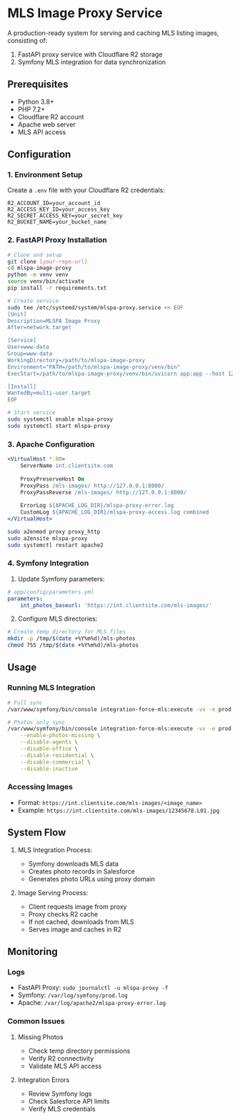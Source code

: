 # MLS Image Proxy Service

A production-ready system for serving and caching MLS listing images, consisting of:
1. FastAPI proxy service with Cloudflare R2 storage
2. Symfony MLS integration for data synchronization

## Prerequisites

- Python 3.8+
- PHP 7.2+
- Cloudflare R2 account
- Apache web server
- MLS API access

## Configuration

### 1. Environment Setup

Create a `.env` file with your Cloudflare R2 credentials:
```
R2_ACCOUNT_ID=your_account_id
R2_ACCESS_KEY_ID=your_access_key
R2_SECRET_ACCESS_KEY=your_secret_key
R2_BUCKET_NAME=your_bucket_name
```

### 2. FastAPI Proxy Installation

```bash
# Clone and setup
git clone [your-repo-url]
cd mlspa-image-proxy
python -m venv venv
source venv/bin/activate
pip install -r requirements.txt

# Create service
sudo tee /etc/systemd/system/mlspa-proxy.service << EOF
[Unit]
Description=MLSPA Image Proxy
After=network.target

[Service]
User=www-data
Group=www-data
WorkingDirectory=/path/to/mlspa-image-proxy
Environment="PATH=/path/to/mlspa-image-proxy/venv/bin"
ExecStart=/path/to/mlspa-image-proxy/venv/bin/uvicorn app:app --host 127.0.0.1 --port 8000

[Install]
WantedBy=multi-user.target
EOF

# Start service
sudo systemctl enable mlspa-proxy
sudo systemctl start mlspa-proxy
```

### 3. Apache Configuration

```apache
<VirtualHost *:80>
    ServerName int.clientsite.com
    
    ProxyPreserveHost On
    ProxyPass /mls-images/ http://127.0.0.1:8000/
    ProxyPassReverse /mls-images/ http://127.0.0.1:8000/
    
    ErrorLog ${APACHE_LOG_DIR}/mlspa-proxy-error.log
    CustomLog ${APACHE_LOG_DIR}/mlspa-proxy-access.log combined
</VirtualHost>
```

```bash
sudo a2enmod proxy proxy_http
sudo a2ensite mlspa-proxy
sudo systemctl restart apache2
```

### 4. Symfony Integration

1. Update Symfony parameters:
```yaml
# app/config/parameters.yml
parameters:
    int_photos_baseurl: 'https://int.clientsite.com/mls-images/'
```

2. Configure MLS directories:
```bash
# Create temp directory for MLS files
mkdir -p /tmp/$(date +%Y%m%d)/mls-photos
chmod 755 /tmp/$(date +%Y%m%d)/mls-photos
```

## Usage

### Running MLS Integration

```bash
# Full sync
/var/www/symfony/bin/console integration-force-mls:execute -vv -e prod

# Photos only sync
/var/www/symfony/bin/console integration-force-mls:execute -vv -e prod \
    --enable-photos-missing \
    --disable-agents \
    --disable-office \
    --disable-residential \
    --disable-commercial \
    --disable-inactive
```

### Accessing Images

- Format: `https://int.clientsite.com/mls-images/<image_name>`
- Example: `https://int.clientsite.com/mls-images/12345678.L01.jpg`

## System Flow

1. MLS Integration Process:
   - Symfony downloads MLS data
   - Creates photo records in Salesforce
   - Generates photo URLs using proxy domain

2. Image Serving Process:
   - Client requests image from proxy
   - Proxy checks R2 cache
   - If not cached, downloads from MLS
   - Serves image and caches in R2

## Monitoring

### Logs
- FastAPI Proxy: `sudo journalctl -u mlspa-proxy -f`
- Symfony: `/var/log/symfony/prod.log`
- Apache: `/var/log/apache2/mlspa-proxy-error.log`

### Common Issues

1. Missing Photos
   - Check temp directory permissions
   - Verify R2 connectivity
   - Validate MLS API access

2. Integration Errors
   - Review Symfony logs
   - Check Salesforce API limits
   - Verify MLS credentials
